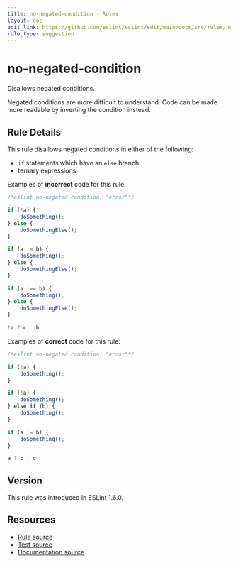```yaml
---
title: no-negated-condition - Rules
layout: doc
edit_link: https://github.com/eslint/eslint/edit/main/docs/src/rules/no-negated-condition.md
rule_type: suggestion
---
```

<!-- Note: No pull requests accepted for this file. See README.md in the root directory for details. -->

# no-negated-condition

Disallows negated conditions.

Negated conditions are more difficult to understand. Code can be made more readable by inverting the condition instead.

## Rule Details

This rule disallows negated conditions in either of the following:

* `if` statements which have an `else` branch
* ternary expressions

Examples of **incorrect** code for this rule:

```js
/*eslint no-negated-condition: "error"*/

if (!a) {
    doSomething();
} else {
    doSomethingElse();
}

if (a != b) {
    doSomething();
} else {
    doSomethingElse();
}

if (a !== b) {
    doSomething();
} else {
    doSomethingElse();
}

!a ? c : b
```

Examples of **correct** code for this rule:

```js
/*eslint no-negated-condition: "error"*/

if (!a) {
    doSomething();
}

if (!a) {
    doSomething();
} else if (b) {
    doSomething();
}

if (a != b) {
    doSomething();
}

a ? b : c
```

## Version

This rule was introduced in ESLint 1.6.0.

## Resources

* [Rule source](https://github.com/eslint/eslint/tree/HEAD/lib/rules/no-negated-condition.js)
* [Test source](https://github.com/eslint/eslint/tree/HEAD/tests/lib/rules/no-negated-condition.js)
* [Documentation source](https://github.com/eslint/eslint/tree/HEAD/docs/src/rules/no-negated-condition.md)
